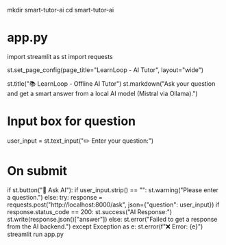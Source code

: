 mkdir smart-tutor-ai
cd smart-tutor-ai
   # app.py
   
   import streamlit as st
   import requests
   
   st.set_page_config(page_title="LearnLoop - AI Tutor", layout="wide")
   
   st.title("📚 LearnLoop - Offline AI Tutor")
   st.markdown("Ask your question and get a smart answer from a local AI model (Mistral via Ollama).")
   
   # Input box for question
   user_input = st.text_input("✏️ Enter your question:")
   
   # On submit
   if st.button("🧠 Ask AI"):
       if user_input.strip() == "":
           st.warning("Please enter a question.")
       else:
           try:
               response = requests.post("http://localhost:8000/ask", json={"question": user_input})
               if response.status_code == 200:
                   st.success("AI Response:")
                   st.write(response.json()["answer"])
               else:
                   st.error("Failed to get a response from the AI backend.")
           except Exception as e:
               st.error(f"❌ Error: {e}")
   streamlit run app.py
